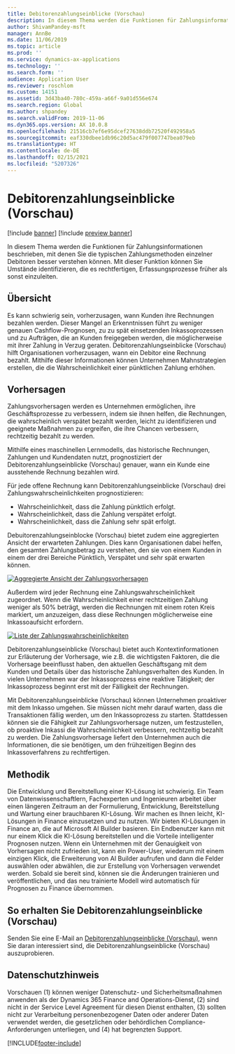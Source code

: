 ```yaml
---
title: Debitorenzahlungseinblicke (Vorschau)
description: In diesem Thema werden die Funktionen für Zahlungsinformationen beschrieben, mit denen Sie die typischen Zahlungsmethoden einzelner Debitoren besser verstehen können. Mit dieser Funktion können Sie Umstände identifizieren, die es rechtfertigen, Erfassungsprozesse früher als sonst einzuleiten.
author: ShivamPandey-msft
manager: AnnBe
ms.date: 11/06/2019
ms.topic: article
ms.prod: ''
ms.service: dynamics-ax-applications
ms.technology: ''
ms.search.form: ''
audience: Application User
ms.reviewer: roschlom
ms.custom: 14151
ms.assetid: 3d43ba40-780c-459a-a66f-9a01d556e674
ms.search.region: Global
ms.author: shpandey
ms.search.validFrom: 2019-11-06
ms.dyn365.ops.version: AX 10.0.8
ms.openlocfilehash: 21516cb7ef6e95dcef27638ddb72520f492958a5
ms.sourcegitcommit: eaf330dbee1db96c20d5ac479f007747bea079eb
ms.translationtype: HT
ms.contentlocale: de-DE
ms.lasthandoff: 02/15/2021
ms.locfileid: "5207326"
---
```

# <a name="customer-payment-insights-preview"></a>Debitorenzahlungseinblicke (Vorschau)

[!include [banner](../includes/banner.md)]
[!include [preview banner](../includes/preview-banner.md)]

In diesem Thema werden die Funktionen für Zahlungsinformationen beschrieben, mit denen Sie die typischen Zahlungsmethoden einzelner Debitoren besser verstehen können. Mit dieser Funktion können Sie Umstände identifizieren, die es rechtfertigen, Erfassungsprozesse früher als sonst einzuleiten. 

## <a name="overview"></a>Übersicht

Es kann schwierig sein, vorherzusagen, wann Kunden ihre Rechnungen bezahlen werden. Dieser Mangel an Erkenntnissen führt zu weniger genauen Cashflow-Prognosen, zu zu spät einsetzenden Inkassoprozessen und zu Aufträgen, die an Kunden freigegeben werden, die möglicherweise mit ihrer Zahlung in Verzug geraten. Debitorenzahlungseinblicke (Vorschau) hilft Organisationen vorherzusagen, wann ein Debitor eine Rechnung bezahlt. Mithilfe dieser Informationen können Unternehmen Mahnstrategien erstellen, die die Wahrscheinlichkeit einer pünktlichen Zahlung erhöhen. 

## <a name="predictions"></a>Vorhersagen

Zahlungsvorhersagen werden es Unternehmen ermöglichen, ihre Geschäftsprozesse zu verbessern, indem sie ihnen helfen, die Rechnungen, die wahrscheinlich verspätet bezahlt werden, leicht zu identifizieren und geeignete Maßnahmen zu ergreifen, die ihre Chancen verbessern, rechtzeitig bezahlt zu werden.

Mithilfe eines maschinellen Lernmodells, das historische Rechnungen, Zahlungen und Kundendaten nutzt, prognostiziert der Debitorenzahlungseinblicke (Vorschau) genauer, wann ein Kunde eine ausstehende Rechnung bezahlen wird.

Für jede offene Rechnung kann Debitorenzahlungseinblicke (Vorschau) drei Zahlungswahrscheinlichkeiten prognostizieren:

-   Wahrscheinlichkeit, dass die Zahlung pünktlich erfolgt. 
-   Wahrscheinlichkeit, dass die Zahlung verspätet erfolgt.
-   Wahrscheinlichkeit, dass die Zahlung sehr spät erfolgt.

Debuitorenzahlungseinblocke (Vorschau) bietet zudem eine aggregierten Ansicht der erwarteten Zahlungen. Dies kann Organisationen dabei helfen, den gesamten Zahlungsbetrag zu verstehen, den sie von einem Kunden in einem der drei Bereiche Pünktlich, Verspätet und sehr spät erwarten können.

[![Aggregierte Ansicht der Zahlungsvorhersagen](./media/graphic-payment-reports.png)](./media/graphic-payment-reports.png)

Außerdem wird jeder Rechnung eine Zahlungswahrscheinlichkeit zugeordnet. Wenn die Wahrscheinlichkeit einer rechtzeitigen Zahlung weniger als 50% beträgt, werden die Rechnungen mit einem roten Kreis markiert, um anzuzeigen, dass diese Rechnungen möglicherweise eine Inkassoaufsicht erfordern. 

[![Liste der Zahlungswahrscheinlichkeiten](./media/customer-pymnt-probability-list.png)](./media/customer-pymnt-probability-list.png)

Debitorenzahlungseinblicke (Vorschau) bietet auch Kontextinformationen zur Erläuterung der Vorhersage, wie z.B. die wichtigsten Faktoren, die die Vorhersage beeinflusst haben, den aktuellen Geschäftsgang mit dem Kunden und Details über das historische Zahlungsverhalten des Kunden. In vielen Unternehmen war der Inkassoprozess eine reaktive Tätigkeit; der Inkassoprozess beginnt erst mit der Fälligkeit der Rechnungen. 

Mit Debitorenzahlungseinblicke (Vorschau) können Unternehmen proaktiver mit dem Inkasso umgehen. Sie müssen nicht mehr darauf warten, dass die Transaktionen fällig werden, um den Inkassoprozess zu starten. Stattdessen können sie die Fähigkeit zur Zahlungsvorhersage nutzen, um festzustellen, ob proaktive Inkassi die Wahrscheinlichkeit verbessern, rechtzeitig bezahlt zu werden. Die Zahlungsvorhersage liefert den Unternehmen auch die Informationen, die sie benötigen, um den frühzeitigen Beginn des Inkassoverfahrens zu rechtfertigen.

## <a name="methodology"></a>Methodik

Die Entwicklung und Bereitstellung einer KI-Lösung ist schwierig. Ein Team von Datenwissenschaftlern, Fachexperten und Ingenieuren arbeitet über einen längeren Zeitraum an der Formulierung, Entwicklung, Bereitstellung und Wartung einer brauchbaren KI-Lösung. Wir machen es Ihnen leicht, KI-Lösungen in Finance einzusetzen und zu nutzen. Wir bieten KI-Lösungen in Finance an, die auf Microsoft AI Builder basieren. Ein Endbenutzer kann mit nur einem Klick die KI-Lösung bereitstellen und die Vorteile intelligenter Prognosen nutzen. Wenn ein Unternehmen mit der Genauigkeit von Vorhersagen nicht zufrieden ist, kann ein Power-User, wiederum mit einem einzigen Klick, die Erweiterung von AI Builder aufrufen und dann die Felder auswählen oder abwählen, die zur Erstellung von Vorhersagen verwendet werden. Sobald sie bereit sind, können sie die Änderungen trainieren und veröffentlichen, und das neu trainierte Modell wird automatisch für Prognosen zu Finance übernommen.

## <a name="how-to-get-customer-payment-insights-preview"></a>So erhalten Sie Debitorenzahlungseinblicke (Vorschau)

Senden Sie eine E-Mail an [Debitorenzahlungseinblicke (Vorschau)](mailto:fiap@microsoft.com), wenn Sie daran interessiert sind, die Debitorenzahlungseinblicke (Vorschau) auszuprobieren.

## <a name="privacy-notice"></a>Datenschutzhinweis

Vorschauen (1) können weniger Datenschutz- und Sicherheitsmaßnahmen anwenden als der Dynamics 365 Finance and Operations-Dienst, (2) sind nicht in der Service Level Agreement für diesen Dienst enthalten, (3) sollten nicht zur Verarbeitung personenbezogener Daten oder anderer Daten verwendet werden, die gesetzlichen oder behördlichen Compliance-Anforderungen unterliegen, und (4) hat begrenzten Support.




[!INCLUDE[footer-include](../../includes/footer-banner.md)]